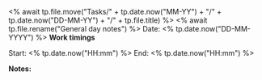 <% await tp.file.move("Tasks/" + tp.date.now("MM-YY") + "/" + tp.date.now("DD-MM-YY") + "/" + tp.file.title) %>
<% await tp.file.rename("General day notes") %>
Date: <% tp.date.now("DD-MM-YYYY") %>
**Work timings**

Start: <% tp.date.now("HH\:mm") %>
End: <% tp.date.now("HH\:mm") %>

**Notes:**
